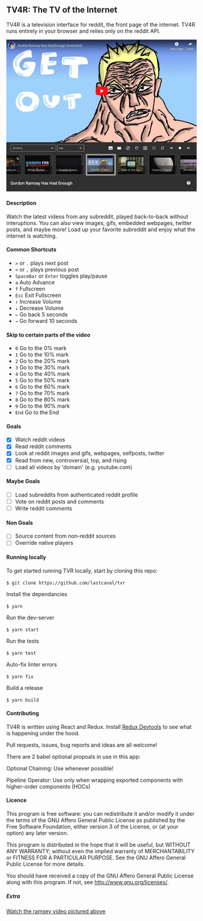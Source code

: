 ## TV4R: The TV of the Internet

TV4R is a television interface for reddit, the front page of the internet.
TV4R runs entirely in your browser and relies only on the reddit API.

![TV4R](./public/tv4r.jpg)

#### Description

Watch the latest videos from any subreddit, played back-to-back without interuptions.
You can also view images, gifs, embedded webpages, twitter posts, and maybe more!
Load up your favorite subreddit and enjoy what the internet is watching.

#### Common Shortcuts

- `>` or `.` plays next post
- `<` or `,` plays previous post
- `SpaceBar` or `Enter` toggles play/pause
- `a` Auto Advance
- `f` Fullscreen
- `Esc` Exit Fullscreen
- `↑` Increase Volume
- `↓` Decrease Volume
- `←` Go back 5 seconds
- `→` Go forward 10 seconds

#### Skip to certain parts of the video

- `0` Go to the 0% mark
- `1` Go to the 10% mark
- `2` Go to the 20% mark
- `3` Go to the 30% mark
- `4` Go to the 40% mark
- `5` Go to the 50% mark
- `6` Go to the 60% mark
- `7` Go to the 70% mark
- `8` Go to the 80% mark
- `9` Go to the 90% mark
- `End`	Go to the End

#### Goals

- [x] Watch reddit videos
- [x] Read reddit comments
- [x] Look at reddit images and gifs, webpages, selfposts, twitter
- [x] Read from new, controversial, top, and rising
- [ ] Load all videos by 'domain' (e.g. youtube.com)

#### Maybe Goals

- [ ] Load subreddits from authenticated reddit profile
- [ ] Vote on reddit posts and comments
- [ ] Write reddit comments

#### Non Goals

- [ ] Source content from non-reddit sources
- [ ] Override native players

#### Running locally

To get started running TVR locally, start by cloning this repo:

`$ git clone https://github.com/lastcanal/tvr`

Install the dependancies

`$ yarn`

Run the dev-server

`$ yarn start`

Run the tests

`$ yarn test`

Auto-fix linter errors

`$ yarn fix`

Build a release

`$ yarn build`

#### Contributing

TV4R is written using React and Redux. Install [Redux Devtools](https://extension.remotedev.io/) to see what is happening under the hood.

Pull requests, issues, bug reports and ideas are all welcome!

There are 2 babel optional propoals in use in this app:

Optional Chaining: Use whenever possible!

Pipeline Operator: Use only when wrapping exported components with higher-order components (HOCs)

#### Licence

This program is free software: you can redistribute it and/or modify
it under the terms of the GNU Affero General Public License as published by
the Free Software Foundation, either version 3 of the License, or
(at your option) any later version.

This program is distributed in the hope that it will be useful,
but WITHOUT ANY WARRANTY; without even the implied warranty of
MERCHANTABILITY or FITNESS FOR A PARTICULAR PURPOSE.  See the
GNU Affero General Public License for more details.

You should have received a copy of the GNU Affero General Public License
along with this program.  If not, see <http://www.gnu.org/licenses/>.

##### Extra

[Watch the ramsey video pictured above](https://youtu.be/vBhyT5BJJaU)
